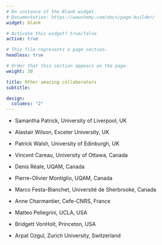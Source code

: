 ```yaml
---
# An instance of the Blank widget.
# Documentation: https://wowchemy.com/docs/page-builder/
widget: blank

# Activate this widget? true/false
active: true

# This file represents a page section.
headless: true

# Order that this section appears on the page.
weight: 30

title: Other amazing collaborators
subtitle:

design:
  columns: "2"
---
```


- Samantha Patrick, University of Liverpool, UK
- Alastair Wilson, Exceter University, UK
- Patrick Walsh, University of Edinburgh, UK
- Vincent Careau, University of Ottawa, Canada
- Denis Réale, UQAM, Canada
- Pierre-Olivier Montiglio, UQAM, Canada
- Marco Festa-Bianchet, Université de Sherbrooke, Canada

- Anne Charmantier, Cefe-CNRS, France

- Matteo Pellegrini, UCLA, USA
- Bridgett VonHolt, Princeton, USA

- Arpat Ozgul, Zurich University, Switzerland
